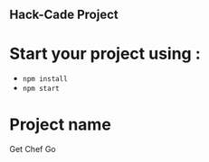 ## Hack-Cade Project

# Start your project using : 
* `npm install` 
* `npm start`

# Project name
Get Chef Go
